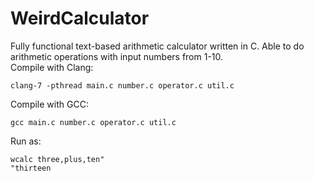 # WeirdCalculator

Fully functional text-based arithmetic calculator written in C.
Able to do arithmetic operations with input numbers from 1-10.
<br>
Compile with Clang:
```
clang-7 -pthread main.c number.c operator.c util.c
```
Compile with GCC:
```
gcc main.c number.c operator.c util.c
```
Run as:
```
wcalc three,plus,ten"
"thirteen
```
